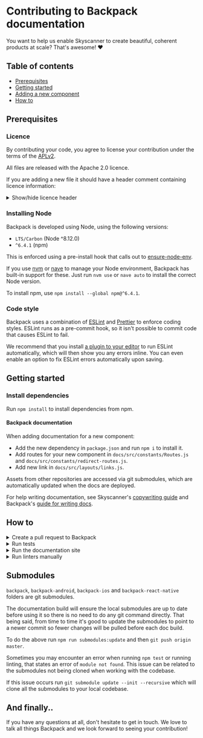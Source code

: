 # Contributing to Backpack documentation

You want to help us enable Skyscanner to create beautiful, coherent products at scale? That's awesome! :heart:

## Table of contents

* [Prerequisites](#prerequisites)
* [Getting started](#getting-started)
* [Adding a new component](#adding-a-new-component)
* [How to](#how-to)

## Prerequisites

### Licence

By contributing your code, you agree to license your contribution under the terms of the [APLv2](./LICENSE).

All files are released with the Apache 2.0 licence.

If you are adding a new file it should have a header comment containing licence information:

<details>
<summary>Show/hide licence header</summary>

```
Backpack - Skyscanner's Design System

Copyright 2016-2019 Skyscanner Ltd

Licensed under the Apache License, Version 2.0 (the "License");
you may not use this file except in compliance with the License.
You may obtain a copy of the License at

  http://www.apache.org/licenses/LICENSE-2.0

Unless required by applicable law or agreed to in writing, software
distributed under the License is distributed on an "AS IS" BASIS,
WITHOUT WARRANTIES OR CONDITIONS OF ANY KIND, either express or implied.
See the License for the specific language governing permissions and
limitations under the License.
```

</details>

### Installing Node

Backpack is developed using Node, using the following versions:

* `LTS/Carbon` (Node ^8.12.0)
* `^6.4.1` (npm)

This is enforced using a pre-install hook that calls out to [ensure-node-env](https://github.com/Skyscanner/ensure-node-env).

If you use [nvm](https://github.com/creationix/nvm) or [nave](https://github.com/isaacs/nave) to manage your Node environment, Backpack has built-in support for these. Just run `nvm use` or `nave auto` to install the correct Node version.

To install npm, use `npm install --global npm@^6.4.1`.

### Code style

Backpack uses a combination of [ESLint](https://eslint.org) and [Prettier](https://prettier.io) to enforce coding styles. ESLint runs as a pre-commit hook, so it isn't possible to commit code that causes ESLint to fail.

We recommend that you install [a plugin to your editor](https://eslint.org/docs/user-guide/integrations#editors) to run ESLint automatically, which will then show you any errors inline. You can even enable an option to fix ESLint errors automatically upon saving.

## Getting started

### Install dependencies

Run `npm install` to install dependencies from npm.

#### Backpack documentation

When adding documentation for a new component:

 * Add the new dependency in `package.json` and run `npm i` to install it.
 * Add routes for your new component in `docs/src/constants/Routes.js` and `docs/src/constants/redirect-routes.js`.
 * Add new link in `docs/src/layouts/links.js`.

 Assets from other repositories are accessed via git submodules, which are automatically updated when the docs are deployed.

 For help writing documentation, see Skyscanner's [copywriting guide](https://backpack.github.io/style-guide/copywriting) and Backpack's [guide for writing docs](/decisions/writing-docs.md).

## How to

<details>
<summary>Create a pull request to Backpack</summary>

For anything non-trivial, we strongly recommend speaking to somebody from Backpack squad before starting work on a PR. This lets us pass on any advice or knowledge we already have about the work you're proposing. It might even be something we're already working on. After this, follow the steps below.

1. [Fork the repository](https://github.com/Skyscanner/backpack/fork).
2. Create a new branch.
3. Make your changes.
4. Commit and push your new branch.
5. Submit a [pull request](https://github.com/Skyscanner/backpack/pulls).
6. Notify someone in Backpack squad or drop a note in #backpack.

Bear in mind that small, incremental pull requests are likely to be reviewed faster.

</details>

<details>
<summary>Run tests</summary>

`npm test` will pick up any files that end in `-test.js`, so you don't need to do anything to make Jest pick them up.

You can also run the tests in 'watch mode', which means the process will continually run and run tests every time files change. Use `npm run jest:watch` to do this.

</details>

<details>
<summary>Run the documentation site</summary>

The Backpack documentation is a standalone client-side app. Each package has its own page, which you can find and edit in the `bpk-docs` package under `src/pages`.

The “page” modules themselves contain introductory blurbs and examples for the respective component. They also import the component’s README, which you should have created as part of your component.

You can run the docs app locally using:

```sh
npm run docs
```

And loading [http://localhost:8080](http://localhost:8080).

The web Map component page requires an environment variable named `GOOGLE_MAPS_API_KEY`. During builds, this is set by Travis.

</details>

<details>
<summary>Run linters manually</summary>

* `npm run lint` to lint both JS and SCSS.
* `npm run lint:js` to lint JS.
* `npm run lint:js:fix` to lint and try to automatically fix any errors.
* `npm run lint:scss` to lint SCSS.

</details>

## Submodules

`backpack`, `backpack-android`, `backpack-ios` and `backpack-react-native` folders are git submodules.

The documentation build will ensure the local submodules are up to date before using it so there is no need to do any git command directly. That being
said, from time to time it's good to update the submodules to point to a newer commit so fewer changes will be pulled before each doc build.

To do the above run `npm run submodules:update` and then `git push origin master`.

Sometimes you may encounter an error when running `npm test` or running linting, that states an error of `module not found`. This issue can be related to the submodules not being cloned when working with the codebase.

If this issue occurs run `git submodule update --init --recursive` which will clone all the submodules to your local codebase.

## And finally..

If you have any questions at all, don't hesitate to get in touch. We love to talk all things Backpack and we look forward to seeing your contribution!
